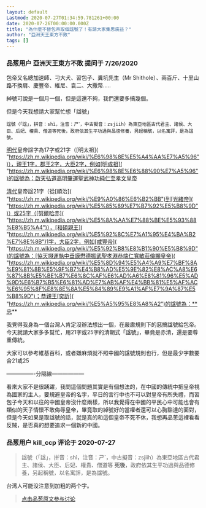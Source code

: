 ```yaml
---
layout: default
Lastmod: 2020-07-27T01:34:59.781261+00:00
date: 2020-07-26T00:00:00.000Z
title: "為什麼不替包帝取個諡號了！有請大家集思廣益？"
author: "亞洲天王東方不敗"
tags: []
---
```



### 品葱用户 **亞洲天王東方不敗** 提问于 7/26/2020
    
包帝又名總加速師、刁大犬、習包子、糞坑先生（Mr Shithole）、兩百斤、十里山路不換肩、慶豐帝、維尼、袁二、大撒幣.....  
  
綽號可說是一個月一個，但是這還不夠，我們還要多搞幾個。  
  
但是今天我想請大家幫忙想「諡號」  

```
諡號（「諡」，拼音：shì，注音：ㄕˋ，中古擬音：zsjiih）為東亞地區古代君主、諸侯、大臣、后妃、權貴、僧道等死後，政府依其生平功過與品德修養，另起稱號，以名寓評，是為諡號。
```

  
  
[明代]( "https://zh.m.wikipedia.org/wiki/%E6%98%8E%E6%9C%9D")皇帝諡字為17字或21字（[明太祖]( "https://zh.m.wikipedia.org/wiki/%E6%98%8E%E5%A4%AA%E7%A5%96")），親王1字，郡王2字，大臣2字，例如[明成祖]( "https://zh.m.wikipedia.org/wiki/%E6%98%8E%E6%88%90%E7%A5%96")的諡號為：啟天弘道高明肇運聖武神功純仁至孝文皇帝  
  
[清代]( "https://zh.m.wikipedia.org/wiki/%E6%B8%85%E6%9C%9D")皇帝諡21字（從[順治]( "https://zh.m.wikipedia.org/wiki/%E9%A0%86%E6%B2%BB")到[光緒帝]( "https://zh.m.wikipedia.org/wiki/%E5%85%89%E7%B7%92%E5%B8%9D")）或25字（[努爾哈赤]( "https://zh.m.wikipedia.org/wiki/%E5%8A%AA%E7%88%BE%E5%93%88%E8%B5%A4")），[和碩親王]( "https://zh.m.wikipedia.org/wiki/%E5%92%8C%E7%A1%95%E4%BA%B2%E7%8E%8B")1字，大臣2字，例如[咸豐帝]( "https://zh.m.wikipedia.org/wiki/%E5%92%B8%E8%B1%90%E5%B8%9D")的諡號為：[協天翊運執中垂謨懋德振武聖孝淵恭端仁寬敏莊儉顯皇帝]( "https://zh.m.wikipedia.org/wiki/%E5%8D%94%E5%A4%A9%E7%BF%8A%E9%81%8B%E5%9F%B7%E4%B8%AD%E5%9E%82%E8%AC%A8%E6%87%8B%E5%BE%B7%E6%8C%AF%E6%AD%A6%E8%81%96%E5%AD%9D%E6%B7%B5%E6%81%AD%E7%AB%AF%E4%BB%81%E5%AF%AC%E6%95%8F%E8%8E%8A%E5%84%89%E9%A1%AF%E7%9A%87%E5%B8%9D")；恭親王[奕訢]( "https://zh.m.wikipedia.org/wiki/%E5%A5%95%E8%A8%A2")的諡號為：**忠**  
  
  
我覺得我身為一個台灣人肯定沒辦法想出一個，在嚴肅規則下的惡搞諡號給包帝。今天就請大家多多幫忙，用21字或25字的清朝式「諡號」，畢竟是赤清，還是要尊重傳統。  
  
大家可以參考維基百科，或者嫌麻煩就不照中國的諡號規則也行，但是最少字數要合21或25  
  
—————-分隔線——————  
  
看來大家不是很踴躍，我問這個問題其實是有個想法的，在中國的傳統中把皇帝視為國家的主人，要規避皇帝的名字，平日的言行中也不可以對皇帝有所失禮，而習包子今天和以往的中國皇帝沒什麼兩樣，所以我覺得在中國的平民心中可能也會有類似的天子情懷不敢侮辱皇帝，畢竟取的綽號好的當權者還可以心胸豁達的面對，但是今天如果是取諡號的話，就是真的和這個皇帝不死不休，我想再品蔥這裡看看反賊，是否真的想要追求一個新的中國。
    
                

### 品葱用户 **kill_ccp** 评论于 2020-07-27
        
> 諡號（「諡」，拼音：shì，注音：ㄕˋ，中古擬音：zsjiih）為東亞地區古代君主、諸侯、大臣、后妃、權貴、僧道等 **死後**，政府依其生平功過與品德修養，另起稱號，以名寓評，是為諡號。

  
台湾人可能没注意到加粗的两个字。
        
                





> [点击品葱原文参与讨论](https://pincong.rocks/question/29009)


